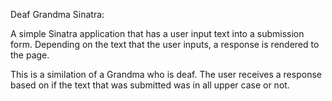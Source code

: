 Deaf Grandma Sinatra:

A simple Sinatra application that has a user input text into a submission form.  Depending on the text that the user
inputs, a response is rendered to the page.  

This is a similation of a Grandma who is deaf.  The user receives a response based on if the text that was submitted was
in all upper case or not.


